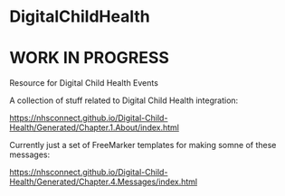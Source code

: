 # DigitalChildHealth

# WORK IN PROGRESS

Resource for Digital Child Health Events

A collection of stuff related to Digital Child Health integration:

https://nhsconnect.github.io/Digital-Child-Health/Generated/Chapter.1.About/index.html

Currently just a set of FreeMarker templates for making somne of these messages:

https://nhsconnect.github.io/Digital-Child-Health/Generated/Chapter.4.Messages/index.html
